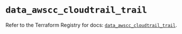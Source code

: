 # `data_awscc_cloudtrail_trail`

Refer to the Terraform Registry for docs: [`data_awscc_cloudtrail_trail`](https://registry.terraform.io/providers/hashicorp/awscc/0.70.0/docs/data-sources/cloudtrail_trail).
